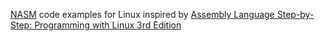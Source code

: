 [NASM](https://www.nasm.us/) code examples for Linux inspired by
[Assembly Language Step-by-Step: Programming with Linux 3rd Edition](https://www.amazon.com/Assembly-Language-Step-Step-Third/dp/0470497025)
